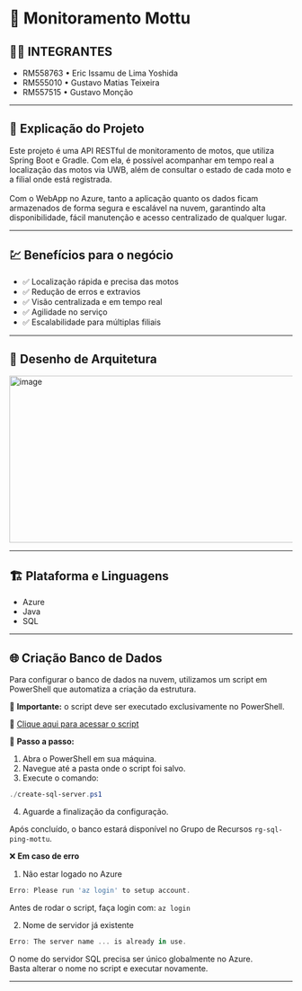 # 🛵 **Monitoramento Mottu**

## 👨‍💻 **INTEGRANTES**
- RM558763 • Eric Issamu de Lima Yoshida
- RM555010 • Gustavo Matias Teixeira
- RM557515 • Gustavo Monção

---
## 💬 **Explicação do Projeto**
Este projeto é uma API RESTful de monitoramento de motos, que utiliza Spring Boot e Gradle.
Com ela, é possível acompanhar em tempo real a localização das motos via UWB, além de consultar o estado de cada moto e a filial onde está registrada.\
\
Com o WebApp no Azure, tanto a aplicação quanto os dados ficam armazenados de forma segura e escalável na nuvem, garantindo alta disponibilidade, fácil manutenção e acesso centralizado de qualquer lugar.

---
## 💹 **Benefícios para o negócio**
- ✅ Localização rápida e precisa das motos
- ✅ Redução de erros e extravios
- ✅ Visão centralizada e em tempo real
- ✅ Agilidade no serviço
- ✅ Escalabilidade para múltiplas filiais

---
## 🏦 **Desenho de Arquitetura**
<img width="736" height="297" alt="image" src="https://github.com/user-attachments/assets/5a822860-463b-4114-bbcb-7534d6795394" />

---
## 🏗 **Plataforma e Linguagens**
- Azure
- Java
- SQL

---
## 🌐 **Criação Banco de Dados**
Para configurar o banco de dados na nuvem, utilizamos um script em PowerShell que automatiza a criação da estrutura.

📌 **Importante:** o script deve ser executado exclusivamente no PowerShell.

🔗 [Clique aqui para acessar o script](create-sql-server.ps1)

🚀 **Passo a passo:**

1. Abra o PowerShell em sua máquina.
2. Navegue até a pasta onde o script foi salvo.
3. Execute o comando:
```powershell
./create-sql-server.ps1
```
4. Aguarde a finalização da configuração.

Após concluído, o banco estará disponível no Grupo de Recursos `rg-sql-ping-mottu`.

❌ **Em caso de erro**
1. Não estar logado no Azure
```powershell
Erro: Please run 'az login' to setup account.
```
Antes de rodar o script, faça login com: `az login`

2. Nome de servidor já existente
```powershell
Erro: The server name ... is already in use.
```
O nome do servidor SQL precisa ser único globalmente no Azure.\
Basta alterar o nome no script e executar novamente.

---

